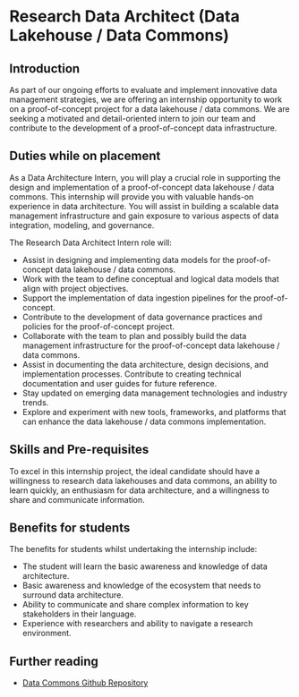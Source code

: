 # Research Data Architect (Data Lakehouse / Data Commons) 

## Introduction

As part of our ongoing efforts to evaluate and implement innovative data management strategies, we are offering an internship opportunity to work on a proof-of-concept project for a data lakehouse / data commons. We are seeking a motivated and detail-oriented intern to join our team and contribute to the development of a proof-of-concept data infrastructure. 

## Duties while on placement

As a Data Architecture Intern, you will play a crucial role in supporting the design and implementation of a proof-of-concept data lakehouse / data commons. This internship will provide you with valuable hands-on experience in data architecture. You will assist in building a scalable data management infrastructure and gain exposure to various aspects of data integration, modeling, and governance.

The Research Data Architect Intern role will: 
- Assist in designing and implementing data models for the proof-of-concept data lakehouse / data commons. 
- Work with the team to define conceptual and logical data models that align with project objectives. 
- Support the implementation of data ingestion pipelines for the proof-of-concept.
- Contribute to the development of data governance practices and policies for the proof-of-concept project. 
- Collaborate with the team to plan and possibly build the data management infrastructure for the proof-of-concept data lakehouse / data commons.
- Assist in documenting the data architecture, design decisions, and implementation processes. Contribute to creating technical documentation and user guides for future reference. 
- Stay updated on emerging data management technologies and industry trends. 
- Explore and experiment with new tools, frameworks, and platforms that can enhance the data lakehouse / data commons implementation. 

## Skills and Pre-requisites

To excel in this internship project, the ideal candidate should have a willingness to research data lakehouses and data commons, an ability to learn quickly, an enthusiasm for data architecture, and a willingness to share and communicate information. 



## Benefits for students 

The benefits for students whilst undertaking the internship include:

- The student will learn the basic awareness and knowledge of data architecture.
- Basic awareness and knowledge of the ecosystem that needs to surround data architecture. 
- Ability to communicate and share complex information to key stakeholders in their language. 
- Experience with researchers and ability to navigate a research environment. 


## Further reading
- [Data Commons Github Repository](https://github.com/WEHI-ResearchComputing/data-commons)
